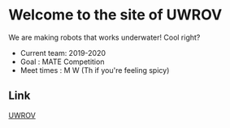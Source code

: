 # Welcome to the site of UWROV 

We are making robots that works underwater! Cool right?

* Current team: 2019-2020
* Goal        : MATE Competition
* Meet times  : M W (Th if you're feeling spicy)

## Link
[UWROV](http://uwrov.org)